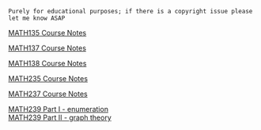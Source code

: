 `Purely for educational purposes; if there is a copyright issue please let me know ASAP`

[MATH135 Course Notes](https://github.com/SomeArbitraryMathMajor/SomeArbitraryMathMajor/files/9155535/math135textbook.pdf)

[MATH137 Course Notes](https://github.com/SomeArbitraryMathMajor/SomeArbitraryMathMajor/files/9155552/math137textbook.pdf)

[MATH138 Course Notes](https://github.com/SomeArbitraryMathMajor/SomeArbitraryMathMajor/files/9155561/Forrest_M138CN_F20.pdf)

[MATH235 Course Notes](https://github.com/SomeArbitraryMathMajor/SomeArbitraryMathMajor/files/9155594/MATH235.Course.Notes.F21.pdf)

[MATH237 Course Notes](https://github.com/SomeArbitraryMathMajor/SomeArbitraryMathMajor/files/9155623/237_Course_Notes_6_1_wCorr.pdf)

[MATH239 Part I - enumeration](https://github.com/SomeArbitraryMathMajor/SomeArbitraryMathMajor/files/9155616/MATH-239-Part-I-enumeration.pdf)\
[MATH239 Part II - graph theory](https://github.com/SomeArbitraryMathMajor/SomeArbitraryMathMajor/files/9155617/MATH-239-Part-II-graph-theory.pdf)
